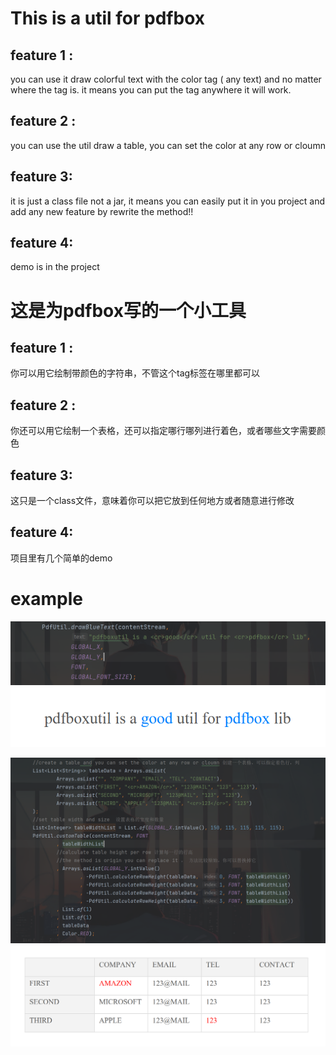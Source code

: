 # This is a util for pdfbox

## feature 1 : 
you can use it draw colorful text with the color tag (<cr> any text</cr>) and no matter where the tag is. it means you can put the tag anywhere it will work.

## feature 2 :
you can use the util draw a table, you can set the color at any row or cloumn

## feature 3:
it is just a class file not a jar, it means you can easily put it in you project and add any new feature by rewrite the method!!

## feature 4:
demo is in the project



# 这是为pdfbox写的一个小工具

## feature 1 :
你可以用它绘制带颜色的字符串，不管这个tag标签在哪里都可以

## feature 2 :
你还可以用它绘制一个表格，还可以指定哪行哪列进行着色，或者哪些文字需要颜色

## feature 3:
这只是一个class文件，意味着你可以把它放到任何地方或者随意进行修改

## feature 4:
项目里有几个简单的demo

# example
![img/colortext-code.png](img/colortext-code.png)
![img/colortext.png](img/colortext.png)

![img/table.png](img/table-code.png)
![img/table-code.png](img/table.png)



